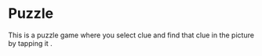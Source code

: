 # Puzzle
This is a puzzle game where you select clue and find that clue in the picture by tapping it .
